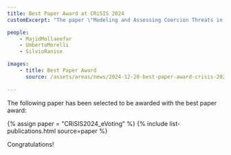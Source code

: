 ```yaml
---
title: Best Paper Award at CRiSIS 2024
customExcerpt: "The paper \"Modeling and Assessing Coercion Threats in Electronic Voting\" has been awarded with the best paper award in the \"19th International Conference on Risks and Security of Internet and Systems\" (CRiSIS 2024)."

people:
    - MajidMollaeefar
    - UmbertoMorelli
    - SilvioRanise

images:
    - title: Best Paper Award
      source: /assets/areas/news/2024-12-20-best-paper-award-crisis-2024/award.jpg
     
---
```


The following paper has been selected to be awarded with the best paper award:

{% assign paper = "CRiSIS2024_eVoting" %}
{% include list-publications.html source=paper %}

Congratulations!